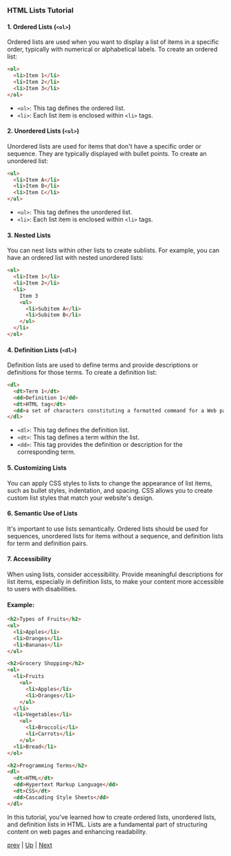 ### HTML Lists Tutorial

#### 1. **Ordered Lists (```<ol>```)**

Ordered lists are used when you want to display a list of items in a specific order, typically with numerical or alphabetical labels. To create an ordered list:

```html
<ol>
  <li>Item 1</li>
  <li>Item 2</li>
  <li>Item 3</li>
</ol>
```

- `<ol>`: This tag defines the ordered list.
- `<li>`: Each list item is enclosed within `<li>` tags.

#### 2. **Unordered Lists (```<ul>```)**

Unordered lists are used for items that don't have a specific order or sequence. They are typically displayed with bullet points. To create an unordered list:

```html
<ul>
  <li>Item A</li>
  <li>Item B</li>
  <li>Item C</li>
</ul>
```

- `<ul>`: This tag defines the unordered list.
- `<li>`: Each list item is enclosed within `<li>` tags.

#### 3. **Nested Lists**

You can nest lists within other lists to create sublists. For example, you can have an ordered list with nested unordered lists:

```html
<ol>
  <li>Item 1</li>
  <li>Item 2</li>
  <li>
    Item 3
    <ul>
      <li>Subitem A</li>
      <li>Subitem B</li>
    </ul>
  </li>
</ol>
```

#### 4. **Definition Lists (```<dl>```)**

Definition lists are used to define terms and provide descriptions or definitions for those terms. To create a definition list:

```html
<dl>
  <dt>Term 1</dt>
  <dd>Definition 1</dd>
  <dt>HTML tag</dt>
  <dd>a set of characters constituting a formatted command for a Web page.</dd>
</dl>
```

- `<dl>`: This tag defines the definition list.
- `<dt>`: This tag defines a term within the list.
- `<dd>`: This tag provides the definition or description for the corresponding term.

#### 5. **Customizing Lists**

You can apply CSS styles to lists to change the appearance of list items, such as bullet styles, indentation, and spacing. CSS allows you to create custom list styles that match your website's design.

#### 6. **Semantic Use of Lists**

It's important to use lists semantically. Ordered lists should be used for sequences, unordered lists for items without a sequence, and definition lists for term and definition pairs.

#### 7. **Accessibility**

When using lists, consider accessibility. Provide meaningful descriptions for list items, especially in definition lists, to make your content more accessible to users with disabilities.

#### Example:

```html
<h2>Types of Fruits</h2>
<ul>
  <li>Apples</li>
  <li>Oranges</li>
  <li>Bananas</li>
</ul>

<h2>Grocery Shopping</h2>
<ol>
  <li>Fruits
    <ul>
      <li>Apples</li>
      <li>Oranges</li>
    </ul>
  </li>
  <li>Vegetables</li>
    <ul>
      <li>Broccoli</li>
      <li>Carrots</li>
    </ul>
  <li>Bread</li>
</ol>

<h2>Programming Terms</h2>
<dl>
  <dt>HTML</dt>
  <dd>Hypertext Markup Language</dd>
  <dt>CSS</dt>
  <dd>Cascading Style Sheets</dd>
</dl>
```

In this tutorial, you've learned how to create ordered lists, unordered lists, and definition lists in HTML. Lists are a fundamental part of structuring content on web pages and enhancing readability.

[prev](HTMLlab2.md) | [Up](README.md) | [Next](HTMLlab3.md)